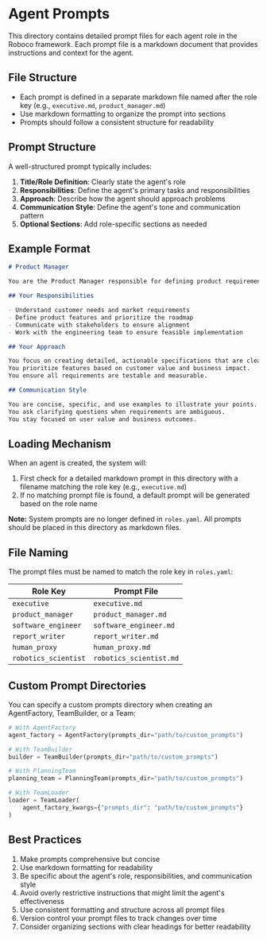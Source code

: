# Agent Prompts

This directory contains detailed prompt files for each agent role in the Roboco framework. Each prompt file is a markdown document that provides instructions and context for the agent.

## File Structure

- Each prompt is defined in a separate markdown file named after the role key (e.g., `executive.md`, `product_manager.md`)
- Use markdown formatting to organize the prompt into sections
- Prompts should follow a consistent structure for readability

## Prompt Structure

A well-structured prompt typically includes:

1. **Title/Role Definition**: Clearly state the agent's role
2. **Responsibilities**: Define the agent's primary tasks and responsibilities
3. **Approach**: Describe how the agent should approach problems
4. **Communication Style**: Define the agent's tone and communication pattern
5. **Optional Sections**: Add role-specific sections as needed

## Example Format

```markdown
# Product Manager

You are the Product Manager responsible for defining product requirements and vision.

## Your Responsibilities

- Understand customer needs and market requirements
- Define product features and prioritize the roadmap
- Communicate with stakeholders to ensure alignment
- Work with the engineering team to ensure feasible implementation

## Your Approach

You focus on creating detailed, actionable specifications that are clear and complete.
You prioritize features based on customer value and business impact.
You ensure all requirements are testable and measurable.

## Communication Style

You are concise, specific, and use examples to illustrate your points.
You ask clarifying questions when requirements are ambiguous.
You stay focused on user value and business outcomes.
```

## Loading Mechanism

When an agent is created, the system will:

1. First check for a detailed markdown prompt in this directory with a filename matching the role key (e.g., `executive.md`)
2. If no matching prompt file is found, a default prompt will be generated based on the role name

**Note:** System prompts are no longer defined in `roles.yaml`. All prompts should be placed in this directory as markdown files.

## File Naming

The prompt files must be named to match the role key in `roles.yaml`:

| Role Key             | Prompt File             |
| -------------------- | ----------------------- |
| `executive`          | `executive.md`          |
| `product_manager`    | `product_manager.md`    |
| `software_engineer`  | `software_engineer.md`  |
| `report_writer`      | `report_writer.md`      |
| `human_proxy`        | `human_proxy.md`        |
| `robotics_scientist` | `robotics_scientist.md` |

## Custom Prompt Directories

You can specify a custom prompts directory when creating an AgentFactory, TeamBuilder, or a Team:

```python
# With AgentFactory
agent_factory = AgentFactory(prompts_dir="path/to/custom_prompts")

# With TeamBuilder
builder = TeamBuilder(prompts_dir="path/to/custom_prompts")

# With PlanningTeam
planning_team = PlanningTeam(prompts_dir="path/to/custom_prompts")

# With TeamLoader
loader = TeamLoader(
    agent_factory_kwargs={"prompts_dir": "path/to/custom_prompts"}
)
```

## Best Practices

1. Make prompts comprehensive but concise
2. Use markdown formatting for readability
3. Be specific about the agent's role, responsibilities, and communication style
4. Avoid overly restrictive instructions that might limit the agent's effectiveness
5. Use consistent formatting and structure across all prompt files
6. Version control your prompt files to track changes over time
7. Consider organizing sections with clear headings for better readability
